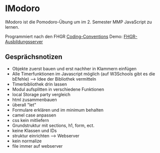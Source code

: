 # IModoro

IModoro ist die Pomodoro-Übung um im 2. Semester MMP JavaScript zu lernen.

Programmiert nach den FHGR [Coding-Conventions](https://github.com/MartinVollenweider/MMP-Coding-Conventions)
Demo: [FHGR-Ausbildungsserver](https://446808-1.web1.fh-htwchur.ch)

## Gesprächsnotizen



- Objekte zuerst bauen und erst nachher in Klammern einfügen
- Alle Timerfunktionen im Javascript möglich (auf W3Schools gibt es die bEfehle) --> Idee der Bibliothek vermitteln
- Timerbibliothek drin lassen
- Modul aufsplitten in verschiedene Funktionen
- local Storage party vergleich
- html zusammenbauen
- überall "let"
- Formulare erklären und im minimum behalten
- camel case anpassen
- css kein mitliefern
- Grundstruktur mit sections, h1, form, ect.
- keine Klassen und IDs
- struktur einrichten --> Webserver
- kein normalize
- file immer auf webserver
